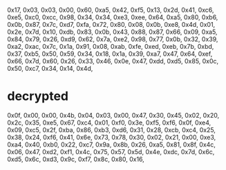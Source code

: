 0x17, 0x03, 0x03, 0x00, 0x60,
0xa5, 0x42, 0xf5, 0x13, 0x2d, 0x41, 0xc6, 0xe5, 0xc0, 0xcc, 0x98, 0x34, 0x34, 0xe3, 0xee, 0x64,
0xa5, 0x80, 0xb6, 0x0b, 0x87, 0x7c, 0xd7, 0xfa, 0x72, 0x80, 0x08, 0x0b, 0xe8, 0x4d, 0x01, 0x2e,
0x7d, 0x10, 0xdb, 0x83, 0x0b, 0x43, 0x88, 0x87, 0x66, 0x09, 0xa5, 0x84, 0x79, 0x26, 0xd9, 0x62,
0x7a, 0xe2, 0x98, 0x77, 0x0b, 0x32, 0x39, 0xa2, 0xac, 0x7c, 0x1a, 0x91, 0x08, 0xab, 0xfe, 0xed,
0xeb, 0x7b, 0xbd, 0x37, 0xb5, 0x50, 0x59, 0x34, 0x18, 0x1a, 0x39, 0xa7, 0x47, 0x64, 0xef, 0x66,
0x7d, 0x60, 0x26, 0x33, 0x46, 0x0e, 0x47, 0xdd, 0xd5, 0x85, 0x0c, 0x50, 0xc7, 0x34, 0x14, 0x4d,

# decrypted

0x0f, 0x00, 0x00, 0x4b, 0x04, 0x03, 0x00, 0x47, 0x30, 0x45, 0x02, 0x20, 0x2c, 0x35, 0xe5, 0x67,
0xc4, 0x01, 0xf0, 0x3e, 0xf5, 0xf6, 0x0f, 0xe4, 0x09, 0xc5, 0x2f, 0xba, 0x86, 0xb3, 0xd6, 0x31,
0x28, 0xcb, 0xc4, 0x25, 0x38, 0x24, 0xf6, 0x41, 0x6e, 0x73, 0x78, 0x30, 0x02, 0x21, 0x00, 0xe3,
0xa4, 0x40, 0xb0, 0x22, 0xc7, 0x9a, 0x8b, 0x26, 0xa5, 0x81, 0x8f, 0x4c, 0x06, 0x47, 0xd2, 0xf1,
0x4c, 0x75, 0x57, 0x5d, 0x4e, 0xdc, 0x7d, 0x6c, 0xd5, 0x6c, 0xd3, 0x9c, 0xf7, 0x8c, 0x80, 0x16,
